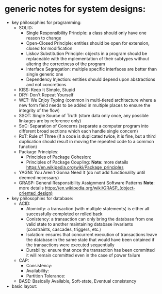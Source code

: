 # generic notes for system designs:
* key philosophies for programming:
    + SOLID:
        - Single Responsibility Principle: a class should only have one reason to change
        - Open-Closed Principle: entities should be open for extension, closed for modification
        - Liskov Substitution Principle: objects in a program should be replaceable with the mplementation of their subtypes without altering the correctness of the program
        - Interface Segregation: multiple specific interfaces are better than single generic one
        - Dependency Injection: entities should depend upon abstractions and not concretions
    + KISS: Keep It Simple, Stupid
    + DRY: Don't Repeat Yourself
    + WET: We Enjoy Typing (common in multi-tiered architecture where a new form field needs to be added in multiple places to ensure the integrity of the flow)
    + SSOT: Single Source of Truth (store data only once, any possible linkages are by reference only)
    + SoC: Separation of Concerns (separate a computer program into different broad sections which each handle single concern)
    + RoT: Rule of Three (if a code is duplicated twice, it is fine, but a third duplication should result in moving the repeated code to a common function)
    + Package Principles:
        - Principles of Package Cohesion:
        - Principles of Package Coupling:
        __Note__: more details https://en.wikipedia.org/wiki/Package_principles
    + YAGNI: You Aren't Gonna Need It (do not add functionality until deemed necessary)
    + GRASP: General Responsibility Assignment Software Patterns
        __Note__: more details https://en.wikipedia.org/wiki/GRASP_(object-oriented_design)
* key philosophies for database:
    + ACID:
        - Atomicity: a transaction (with multiple statements) is either all successfully completed or rolled back
        - Conistency: a transaction can only bring the database from one valid state to another maintaining database invariants (constraints, cascades, triggers, etc.)
        - Isolation: ensures that concurrent execution of transactions leave the database in the same state that would have been obtained if the transactions were executed sequentially
        - Durability: ensure that once the transaction has been committed it will remain committed even in the case of power failure
    + CAP:
        - Consistency:
        - Availability:
        - Partition Tolerance:
    + BASE: Basically Available, Soft-state, Eventual consistency
* basic layout: